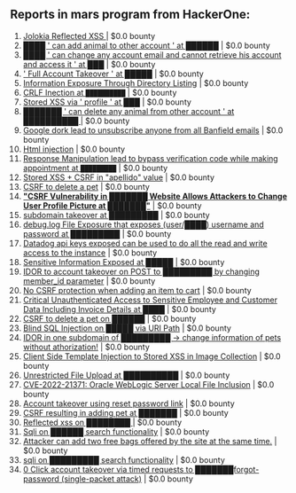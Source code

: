 ## Reports in mars program from HackerOne:
1. [Jolokia Reflected XSS ](https://hackerone.com/reports/1714563) | $0.0 bounty
2. [████ ' can add animal to other account ' at ██████](https://hackerone.com/reports/1965640) | $0.0 bounty
3. [████ ' can change any account email and cannot retrieve his account and access it ' at ███](https://hackerone.com/reports/1952771) | $0.0 bounty
4. [' Full Account Takeover ' at █████](https://hackerone.com/reports/1959540) | $0.0 bounty
5. [Information Exposure Through Directory Listing](https://hackerone.com/reports/1948562) | $0.0 bounty
6. [CRLF Inection at `██████████`](https://hackerone.com/reports/1943013) | $0.0 bounty
7. [Stored XSS via ' profile ' at ███](https://hackerone.com/reports/1921606) | $0.0 bounty
8. [███████  ' can delete any animal from other account  '  at ██████████ ](https://hackerone.com/reports/1947376) | $0.0 bounty
9. [Google dork lead to unsubscribe anyone from all Banfield emails](https://hackerone.com/reports/2055081) | $0.0 bounty
10. [Html injection](https://hackerone.com/reports/2061049) | $0.0 bounty
11. [Response Manipulation lead to bypass verification code while making appointment at `█████████`](https://hackerone.com/reports/1943252) | $0.0 bounty
12. [Stored XSS + CSRF in "apellido" value](https://hackerone.com/reports/2037234) | $0.0 bounty
13. [CSRF to delete a pet](https://hackerone.com/reports/2029753) | $0.0 bounty
14. [**"CSRF Vulnerability in ███████ Website Allows Attackers to Change User Profile Picture at ███████"**](https://hackerone.com/reports/2144870) | $0.0 bounty
15. [subdomain takeover at █████████](https://hackerone.com/reports/2106886) | $0.0 bounty
16. [debug.log File Exposure that exposes (user/████) username and password at █████████](https://hackerone.com/reports/2122938) | $0.0 bounty
17. [Datadog api keys exposed can be used to do all the read and write access to the instance](https://hackerone.com/reports/2307933) | $0.0 bounty
18. [Sensitive Information Exposed at █████](https://hackerone.com/reports/2308654) | $0.0 bounty
19. [IDOR to account takeover on POST to █████████ by changing member_id parameter](https://hackerone.com/reports/2132183) | $0.0 bounty
20. [No CSRF protection when adding an item to cart](https://hackerone.com/reports/2190062) | $0.0 bounty
21. [Critical Unauthenticated Access to Sensitive Employee and Customer Data Including Invoice Details at ████](https://hackerone.com/reports/2262554) | $0.0 bounty
22. [CSRF to delete a pet on ██████](https://hackerone.com/reports/2261600) | $0.0 bounty
23. [Blind SQL Injection on █████ via URI Path](https://hackerone.com/reports/2266081) | $0.0 bounty
24. [IDOR in one subdomain of █████████ -> change information of pets without athorization!](https://hackerone.com/reports/2073950) | $0.0 bounty
25. [Client Side Template Injection to Stored XSS in Image Collection](https://hackerone.com/reports/2234564) | $0.0 bounty
26. [Unrestricted File Upload at ██████████](https://hackerone.com/reports/2357778) | $0.0 bounty
27. [CVE-2022-21371:  Oracle WebLogic Server Local File Inclusion](https://hackerone.com/reports/2387600) | $0.0 bounty
28. [Account takeover using reset password link](https://hackerone.com/reports/2341038) | $0.0 bounty
29. [CSRF resulting in adding pet at ███████](https://hackerone.com/reports/2313478) | $0.0 bounty
30. [Reflected xss on ████████ ](https://hackerone.com/reports/2389897) | $0.0 bounty
31. [Sqli on ██████ search functionality](https://hackerone.com/reports/2453475) | $0.0 bounty
32. [Attacker can add two free bags offered by the site at the same time.](https://hackerone.com/reports/2402010) | $0.0 bounty
33. [sqli on █████████ search functionality](https://hackerone.com/reports/2446550) | $0.0 bounty
34. [0 Click account takeover via timed requests to ███████forgot-password (single-packet attack)](https://hackerone.com/reports/2142109) | $0.0 bounty